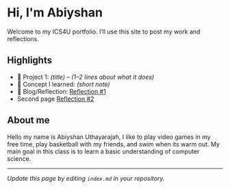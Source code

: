 # Hi, I'm Abiyshan
Welcome to my ICS4U portfolio. I’ll use this site to post my work and reflections.

## Highlights
- 🔧 Project 1: *(title)* – *(1–2 lines about what it does)*
- 🧠 Concept I learned: *(short note)*
- 📝 Blog/Reflection: [Reflection #1](./posts/first_reflection.md)
- Second page [Reflection #2](./posts/second.md)

## About me
Hello my name is Abiyshan Uthayarajah, I like to play video games in my free time, play basketball with my friends, and swim when its warm out. My main goal in this class is to learn a basic understanding of computer science. 

---
*Update this page by editing `index.md` in your repository.*
